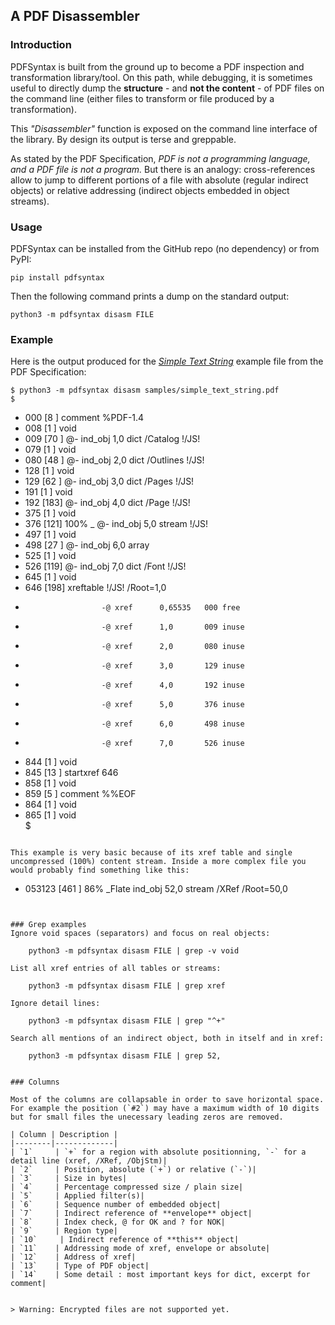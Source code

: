 ## A PDF Disassembler

### Introduction
PDFSyntax is built from the ground up to become a PDF inspection and transformation library/tool. On this path, while debugging,  it is sometimes useful to directly dump the **structure** - and **not the content** - of PDF files on the command line (either files to transform or file produced by a transformation).

This _"Disassembler"_ function is exposed on the command line interface of the library. By design its output is terse and greppable.

As stated by the PDF Specification, _PDF is not a programming language, and a PDF file is not a program._ But there is an analogy: cross-references allow to jump to different portions of a file with absolute (regular indirect objects) or relative addressing (indirect objects embedded in object streams).

### Usage
PDFSyntax can be installed from the GitHub repo (no dependency) or from PyPI:

    pip install pdfsyntax

Then the following command prints a dump on the standard output:

    python3 -m pdfsyntax disasm FILE

### Example
Here is the output produced for the [_Simple Text String_](https://github.com/desgeeko/pdfsyntax/raw/main/samples/simple_text_string.pdf) example file from the PDF Specification:

```
$ python3 -m pdfsyntax disasm samples/simple_text_string.pdf
$ 
```
+ 000 [8  ]               comment                        %PDF-1.4           
+ 008 [1  ]               void                                              
+ 009 [70 ]            @- ind_obj   1,0           dict   /Catalog  !/JS!    
+ 079 [1  ]               void                                              
+ 080 [48 ]            @- ind_obj   2,0           dict   /Outlines  !/JS!   
+ 128 [1  ]               void                                              
+ 129 [62 ]            @- ind_obj   3,0           dict   /Pages  !/JS!      
+ 191 [1  ]               void                                              
+ 192 [183]            @- ind_obj   4,0           dict   /Page  !/JS!       
+ 375 [1  ]               void                                              
+ 376 [121] 100% _     @- ind_obj   5,0           stream !/JS!              
+ 497 [1  ]               void                                              
+ 498 [27 ]            @- ind_obj   6,0           array                     
+ 525 [1  ]               void                                              
+ 526 [119]            @- ind_obj   7,0           dict   /Font  !/JS!       
+ 645 [1  ]               void                                              
+ 646 [198]               xreftable                      !/JS!  /Root=1,0   
-                      -@ xref      0,65535   000 free                      
-                      -@ xref      1,0       009 inuse                     
-                      -@ xref      2,0       080 inuse                     
-                      -@ xref      3,0       129 inuse                     
-                      -@ xref      4,0       192 inuse                     
-                      -@ xref      5,0       376 inuse                     
-                      -@ xref      6,0       498 inuse                     
-                      -@ xref      7,0       526 inuse                     
+ 844 [1  ]               void                                              
+ 845 [13 ]               startxref           646                           
+ 858 [1  ]               void                                              
+ 859 [5  ]               comment                        %%EOF              
+ 864 [1  ]               void                                              
+ 865 [1  ]               void                                              
$
```

This example is very basic because of its xref table and single uncompressed (100%) content stream. Inside a more complex file you would probably find something like this:

```
+ 053123 [461  ] 86%  _Flate        ind_obj   52,0               stream   /XRef  /Root=50,0   
```


### Grep examples
Ignore void spaces (separators) and focus on real objects:

    python3 -m pdfsyntax disasm FILE | grep -v void

List all xref entries of all tables or streams:

    python3 -m pdfsyntax disasm FILE | grep xref

Ignore detail lines:

    python3 -m pdfsyntax disasm FILE | grep "^+"

Search all mentions of an indirect object, both in itself and in xref:

    python3 -m pdfsyntax disasm FILE | grep 52,


### Columns

Most of the columns are collapsable in order to save horizontal space. For example the position (`#2`) may have a maximum width of 10 digits but for small files the unecessary leading zeros are removed.

| Column | Description |
|--------|-------------|
| `1`     | `+` for a region with absolute positionning, `-` for a detail line (xref, /XRef, /ObjStm)|
| `2`     | Position, absolute (`+`) or relative (`-`)|
| `3`     | Size in bytes|
| `4`     | Percentage compressed size / plain size|
| `5`     | Applied filter(s)|
| `6`     | Sequence number of embedded object|
| `7`     | Indirect reference of **envelope** object|
| `8`     | Index check, @ for OK and ? for NOK|
| `9`     | Region type|
| `10`     | Indirect reference of **this** object|
| `11`    | Addressing mode of xref, envelope or absolute|
| `12`    | Address of xref|
| `13`    | Type of PDF object|
| `14`    | Some detail : most important keys for dict, excerpt for comment|


> Warning: Encrypted files are not supported yet. 

